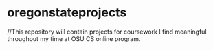 # oregonstateprojects

//This repository will contain projects for coursework I find meaningful throughout my time at OSU CS online program.
